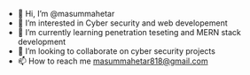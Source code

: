 - 👋 Hi, I’m @masummahetar
- 👀 I’m interested in Cyber security and web developement 
- 🌱 I’m currently learning penetration teseting and MERN stack development 
- 💞️ I’m looking to collaborate on cyber security projects
- 📫 How to reach me masummahetar818@gmail.com
